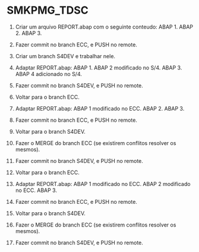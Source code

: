 # SMKPMG_TDSC

1. Criar um arquivo REPORT.abap com o seguinte conteudo:
   ABAP 1.
   ABAP 2.
   ABAP 3.

2. Fazer commit no branch ECC, e PUSH no remote.

3. Criar um branch S4DEV e trabalhar nele.

4. Adaptar REPORT.abap:
   ABAP 1.
   ABAP 2 modificado no S/4.
   ABAP 3.
   ABAP 4 adicionado no S/4.

5. Fazer commit no branch S4DEV, e PUSH no remote.

6. Voltar para o branch ECC.

7. Adaptar REPORT.abap:
   ABAP 1 modificado no ECC.
   ABAP 2.
   ABAP 3.

8. Fazer commit no branch ECC, e PUSH no remote.

9. Voltar para o branch S4DEV.

10. Fazer o MERGE do branch ECC (se existirem conflitos resolver os mesmos).

11. Fazer commit no branch S4DEV, e PUSH no remote.

12. Voltar para o branch ECC.

13. Adaptar REPORT.abap:
    ABAP 1 modificado no ECC.
    ABAP 2 modificado no ECC.
    ABAP 3.

14. Fazer commit no branch ECC, e PUSH no remote.

15. Voltar para o branch S4DEV.

16. Fazer o MERGE do branch ECC (se existirem conflitos resolver os mesmos).

17. Fazer commit no branch S4DEV, e PUSH no remote.
